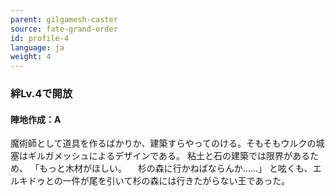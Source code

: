 ```yaml
---
parent: gilgamesh-caster
source: fate-grand-order
id: profile-4
language: ja
weight: 4
---
```


### 絆Lv.4で開放

#### 陣地作成：A

魔術師として道具を作るばかりか、建築すらやってのける。そもそもウルクの城塞はギルガメッシュによるデザインである。
粘土と石の建築では限界があるため、
「もっと木材がほしい。
　杉の森に行かねばならんか……」
と呟くも、エルキドゥとの一件が尾を引いて杉の森には行きたがらない王であった。
